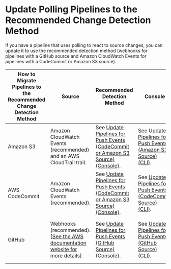 # Update Polling Pipelines to the Recommended Change Detection Method<a name="trigger-S3-migration-cwe"></a>

If you have a pipeline that uses polling to react to source changes, you can update it to use the recommended detection method \(webhooks for pipelines with a GitHub source and Amazon CloudWatch Events for pipelines with a CodeCommit or Amazon S3 source\)\.


| How to Migrate Pipelines to the Recommended Change Detection Method | Source | Recommended Detection Method | Console | CLI | AWS CloudFormation | 
| --- | --- | --- | --- | --- | --- | 
| Amazon S3 | Amazon CloudWatch Events \(recommended\) and an AWS CloudTrail trail\.  | See [Update Pipelines for Push Events \(CodeCommit or Amazon S3 Source\) \(Console\)](update-change-detection.md#update-change-detection-console-codecommit-S3)\. | See [Update Pipelines for Push Events \(Amazon S3 Source\) \(CLI\)](update-change-detection.md#update-change-detection-cli-S3)\. | See [Update Pipelines for Push Events \(Amazon S3 Source\) \(AWS CloudFormation Template\)](update-change-detection.md#update-change-detection-cfn-s3)\. | 
| AWS CodeCommit | Amazon CloudWatch Events \(recommended\)\. | See [Update Pipelines for Push Events \(CodeCommit or Amazon S3 Source\) \(Console\)](update-change-detection.md#update-change-detection-console-codecommit-S3)\. | See [Update Pipelines for Push Events \(CodeCommit Source\) \(CLI\)](update-change-detection.md#update-change-detection-cli-codecommit)\. | See [Update Pipelines for Push Events \(CodeCommit Source\) \(AWS CloudFormation Template\)](update-change-detection.md#update-change-detection-cfn-codecommit)\. | 
| GitHub | Webhooks \(recommended\)\.[\[See the AWS documentation website for more details\]](http://docs.aws.amazon.com/codepipeline/latest/userguide/trigger-S3-migration-cwe.html) | See [Update Pipelines for Push Events \(GitHub Source\) \(Console\)](update-change-detection.md#update-change-detection-console-github)\. | See [Update Pipelines for Push Events \(GitHub Source\) \(CLI\)](update-change-detection.md#update-change-detection-cli-github)\. | See [Update Pipelines for Push Events \(GitHub Source\) \(AWS CloudFormation Template\)](update-change-detection.md#update-change-detection-cfn-github)\. | 